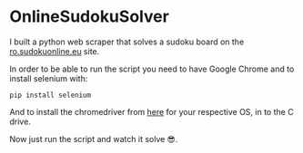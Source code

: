 # OnlineSudokuSolver
I built a python web scraper that solves a sudoku board on the [ro.sudokuonline.eu](http://ro.sudokuonline.eu/) site.

In order to be able to run the script you need to have Google Chrome and to install selenium with: 
```
pip install selenium
```

And to install the chromedriver from [here](https://googlechromelabs.github.io/chrome-for-testing/#stable) for your respective OS, in to the C drive.

Now just run the script and watch it solve 😎.
